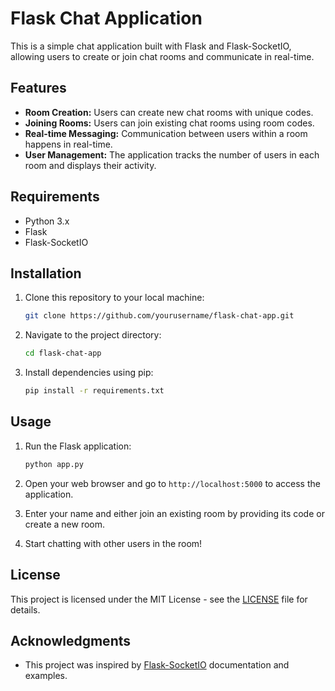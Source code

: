 # Flask Chat Application

This is a simple chat application built with Flask and Flask-SocketIO, allowing users to create or join chat rooms and communicate in real-time.

## Features

- **Room Creation:** Users can create new chat rooms with unique codes.
- **Joining Rooms:** Users can join existing chat rooms using room codes.
- **Real-time Messaging:** Communication between users within a room happens in real-time.
- **User Management:** The application tracks the number of users in each room and displays their activity.

## Requirements

- Python 3.x
- Flask
- Flask-SocketIO

## Installation

1. Clone this repository to your local machine:

    ```bash
    git clone https://github.com/yourusername/flask-chat-app.git
    ```

2. Navigate to the project directory:

    ```bash
    cd flask-chat-app
    ```

3. Install dependencies using pip:

    ```bash
    pip install -r requirements.txt
    ```

## Usage

1. Run the Flask application:

    ```bash
    python app.py
    ```

2. Open your web browser and go to `http://localhost:5000` to access the application.

3. Enter your name and either join an existing room by providing its code or create a new room.

4. Start chatting with other users in the room!

## License

This project is licensed under the MIT License - see the [LICENSE](LICENSE) file for details.

## Acknowledgments

- This project was inspired by [Flask-SocketIO](https://flask-socketio.readthedocs.io/en/latest/) documentation and examples.
